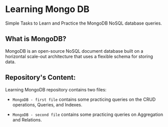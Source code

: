 # Learning Mongo DB

Simple Tasks to Learn and Practice the MongoDB NoSQL database queries.

## What is MongoDB?

MongoDB is an open-source NoSQL document database built on a horizontal scale-out architecture that uses a flexible schema for storing data.

## Repository's Content:

Learning MongoDB repository contains two files:

- ```MongoDB - first file``` contains some practicing queries on the CRUD operations, Queries, and Indexes.

- ```MongoDB - second file```  contains some practicing queries on Aggregation and Relations.
